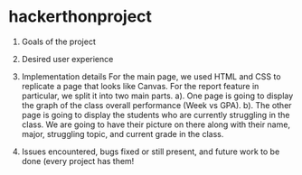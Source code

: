 # hackerthonproject

1. Goals of the project

2. Desired user experience

3. Implementation details
For the main page, we used HTML and CSS to replicate a page that looks like Canvas. 
For the report feature in particular, we split it into two main parts. 
  a). One page is going to display the graph of the class overall performance (Week vs GPA). 
  b). The other page is going to display the students who are currently struggling in the class. We are going to have their picture on there along with           their name, major, struggling topic, and current grade in the class. 

4. Issues encountered, bugs fixed or still present, and future work to be done (every project has them!
